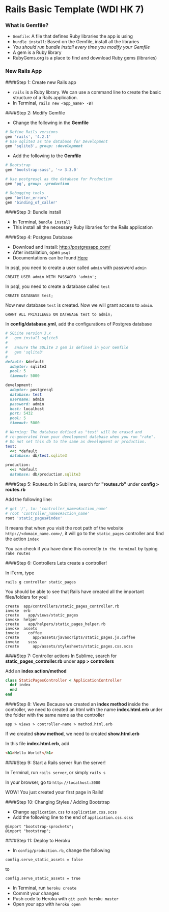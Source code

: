 # Rails Basic Template (WDI HK 7)

### What is Gemfile?
- `Gemfile`: A file that defines Ruby libraries the app is using
- `bundle install`: Based on the Gemfile, install all the libraries
- *You should run bundle install every time you modify your Gemfile*
- A gem is a Ruby library
- RubyGems.org is a place to find and download Ruby gems (libraries)

### New Rails App

####Step 1: Create new Rails app
- `rails` is a Ruby library. We can use a command line to create the basic structure of a Rails application.
- In Terminal, `rails new <app_name> -BT`

####Step 2: Modify Gemfile
- Change the following in the **Gemfile**
```ruby
# Define Rails versions
gem 'rails', '4.2.1'
# Use sqlite3 as the database for Development
gem 'sqlite3', group: :development
```

- Add the following to the **Gemfile**
```ruby
# Bootstrap
gem 'bootstrap-sass', '~> 3.3.0'

# Use postgresql as the database for Production
gem 'pg', group: :production

# Debugging tools
gem 'better_errors'
gem 'binding_of_caller'
```

####Step 3: Bundle install
- In Terminal, `bundle install`
- This install all the necessary Ruby libraries for the Rails application

####Step 4: Postgres Database
- Download and Install: http://postgresapp.com/
- After installation, open `psql`
- Documentations can be found [Here](http://postgresguide.com/)

In psql, you need to create a user called `admin` with password `admin`

```psql
CREATE USER admin WITH PASSWORD 'admin';
```

In psql, you need to create a database called `test`

```psql
CREATE DATABASE test;
```

Now new database `test` is created. Now we will grant access to `admin`.

```psql
GRANT ALL PRIVILEGES ON DATABASE test to admin;
```

In **config/database.yml**, add the configurations of Postgres database

```ruby
# SQLite version 3.x
#   gem install sqlite3
#
#   Ensure the SQLite 3 gem is defined in your Gemfile
#   gem 'sqlite3'
#
default: &default
  adapter: sqlite3
  pool: 5
  timeout: 5000

development:
  adapter: postgresql
  database: test
  username: admin
  password: admin
  host: localhost
  port: 5432
  pool: 5
  timeout: 5000

# Warning: The database defined as "test" will be erased and
# re-generated from your development database when you run "rake".
# Do not set this db to the same as development or production.
test:
  <<: *default
  database: db/test.sqlite3

production:
  <<: *default
  database: db/production.sqlite3

```


####Step 5: Routes.rb
In Sublime, search for **"routes.rb"** under **config > routes.rb**

Add the following line:
```ruby
# get '/', to: 'controller_names#action_name'
# root 'controller_names#action_name'
root 'static_pages#index'
```

It means that when you visit the root path of the website `http://<domain_name.com>/`, it will go to the `static_pages` controller and find the action `index`

You can check if you have done this correctly `in the terminal` by typing `rake routes`

####Step 6: Controllers
Lets create a controller!

In iTerm, type
```
rails g controller static_pages
```

You should be able to see that Rails have created all the important files/folders for you!

```
create  app/controllers/static_pages_controller.rb
invoke  erb
create    app/views/static_pages
invoke  helper
create    app/helpers/static_pages_helper.rb
invoke  assets
invoke    coffee
create      app/assets/javascripts/static_pages.js.coffee
invoke    scss
create      app/assets/stylesheets/static_pages.css.scss
```

####Step 7: Controller actions
In Sublime, search for **static_pages_controller.rb** under **app > controllers**

Add an **index action/method**
```ruby
class StaticPagesController < ApplicationController
  def index
  end
end

```

####Step 8: Views
Because we created an **index method** inside the controller, we need to created an html with the name **index.html.erb** under the folder with the same name as the controller
```
app > views > controller-name > method.html.erb
```

If we created **show method**, we need to created **show.html.erb**

In this file **index.html.erb**, add
``` html
<h1>Hello World!</h1>
```

####Step 9: Start a Rails server
Run the server!

In Terminal, run `rails server`, or simply `rails s`

In your browser, go to `http://localhost:3000`

WOW! You just created your first page in Rails!

####Step 10: Changing Styles / Adding Bootstrap
- Change `application.css` to `application.css.scss`
- Add the following line to the end of `application.css.scss`

```
@import "bootstrap-sprockets";
@import "bootstrap";
```

####Step 11: Deploy to Heroku
- In `config/production.rb`, change the following 

```
config.serve_static_assets = false
```

to 

```
config.serve_static_assets = true
```

- In Terminal, run `heroku create`
- Commit your changes
- Push code to Heroku with `git push heroku master`
- Open your app with `heroku open`
